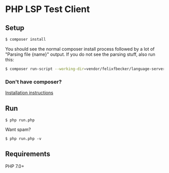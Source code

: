 # PHP LSP Test Client

## Setup

```bash
$ composer install
```

You should see the normal composer install process followed by a lot of "Parsing file {name}" output. If you do not see the parsing stuff, also run this:

```bash
$ composer run-script --working-dir=vendor/felixfbecker/language-server parse-stubs
```

### Don't have composer?
[Installation instructions](https://getcomposer.org/download/)

## Run

```
$ php run.php
```

Want spam?

```
$ php run.php -v
```

## Requirements

PHP 7.0+